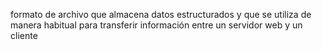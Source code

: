 formato de archivo que almacena datos estructurados y que se utiliza de manera habitual para transferir información entre un servidor web y un cliente